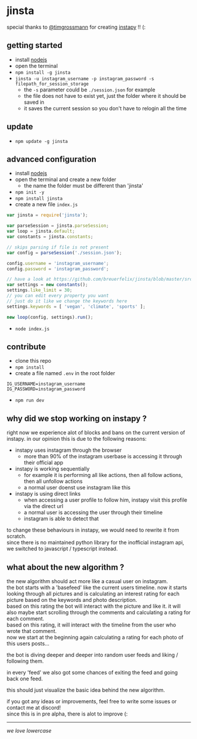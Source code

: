 # jinsta

special thanks to [@timgrossmann](https://github.com/timgrossmann) for creating [instapy](https://github.com/timgrossmann/instapy) !! (:

## getting started

- install [nodejs](https://nodejs.org)
- open the terminal
- `npm install -g jinsta`
- `jinsta -u instagram_username -p instagram_password -s filepath_for_session_storage`
	- the `-s` parameter could be `./session.json` for example
	- the file does not have to exist yet, just the folder where it should be saved in
	- it saves the current session so you don't have to relogin all the time

## update

- `npm update -g jinsta`

## advanced configuration

- install [nodejs](https://nodejs.org)
- open the terminal and create a new folder
	- the name the folder must be different than 'jinsta'
- `npm init -y`
- `npm install jinsta`
- create a new file `index.js`

```js
var jinsta = require('jinsta');

var parseSession = jinsta.parseSession;
var loop = jinsta.default;
var constants = jinsta.constants;

// skips parsing if file is not present
var config = parseSession('./session.json');

config.username = 'instagram_username';
config.password = 'instagram_password';

// have a look at https://github.com/breuerfelix/jinsta/blob/master/src/constants.ts for an example
var settings = new constants();
settings.like_limit = 30;
// you can edit every property you want
// just do it like we change the keywords here
settings.keywords = [ 'vegan', 'climate', 'sports' ];

new loop(config, settings).run();
```

- `node index.js`

## contribute

- clone this repo
- `npm install`
- create a file named `.env` in the root folder

```env
IG_USERNAME=instagram_username
IG_PASSWORD=instagram_password
```

- `npm run dev`

## why did we stop working on instapy ?

right now we experience alot of blocks and bans on the current version of instapy. in our opinion this is due to the following reasons:

- instapy uses instagram through the browser
	- more than 90% of the instagram userbase is accessing it through their official app
- instapy is working sequentially
	- for example it is performing all like actions, then all follow actions, then all unfollow actions
	- a normal user doenst use instagram like this
- instapy is using direct links
	- when accessing a user profile to follow him, instapy visit this profile via the direct url
	- a normal user is accessing the user through their timeline
	- instagram is able to detect that

to change these behaviours in instapy, we would need to rewrite it from scratch.  
since there is no maintained python library for the inofficial instagram api, we switched to javascript / typescript instead.

## what about the new algorithm ?

the new algorithm should act more like a casual user on instagram.  
the bot starts with a 'basefeed' like the current users timeline. now it starts looking through all pictures and is calculating an interest rating for each picture based on the keywords and photo description.  
based on this rating the bot will interact with the picture and like it. it will also maybe start scrolling through the comments and calculating a rating for each comment.  
based on this rating, it will interact with the timeline from the user who wrote that comment.  
now we start at the beginning again calculating a rating for each photo of this users posts...

the bot is diving deeper and deeper into random user feeds and liking / following them.

in every 'feed' we also got some chances of exiting the feed and going back one feed.

this should just visualize the basic idea behind the new algorithm.

if you got any ideas or improvements, feel free to write some issues or contact me at discord!  
since this is in pre alpha, there is alot to improve (:

---

_we love lowercase_
